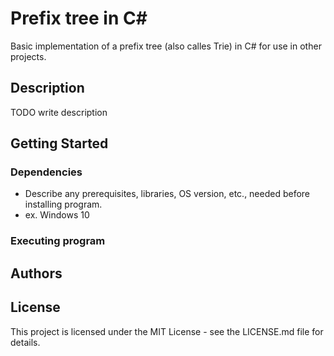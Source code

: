 # Prefix tree in C\#

Basic implementation of a prefix tree (also calles Trie) in C# for use in other projects.

## Description

TODO write description

## Getting Started

### Dependencies

* Describe any prerequisites, libraries, OS version, etc., needed before installing program.
* ex. Windows 10

### Executing program

## Authors

## License

This project is licensed under the MIT License - see the LICENSE.md file for details.
